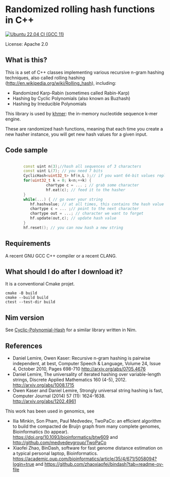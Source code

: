 # Randomized rolling hash functions in C++
[![Ubuntu 22.04 CI (GCC 11)](https://github.com/lemire/rollinghashcpp/actions/workflows/ubuntu22.yml/badge.svg)](https://github.com/lemire/rollinghashcpp/actions/workflows/ubuntu22.yml)

License: Apache 2.0


## What is this?

This is a set of C++ classes implementing various recursive n-gram hashing techniques, also called rolling hashing (http://en.wikipedia.org/wiki/Rolling_hash), including:

*   Randomized Karp-Rabin (sometimes called Rabin-Karp)
*   Hashing by Cyclic Polynomials (also known as Buzhash)
*   Hashing by Irreducible Polynomials

This library is used by [khmer](https://github.com/dib-lab/khmer/): the in-memory nucleotide sequence k-mer engine.
 

These are randomized hash functions, meaning that each time you create a new hasher instance, you will
get new hash values for a given input.

##  Code sample
```cpp

        const uint n(3);//hash all sequences of 3 characters
        const uint L(7); // you need 7 bits
        CyclicHash<uint32_t> hf(n,L );// if you want 64-bit values replace uint32_t by uint64
        for(uint32_t k = 0; k<n;++k) {
                  chartype c = ... ; // grab some character
                  hf.eat(c); // feed it to the hasher
        }
        while(...) { // go over your string
           hf.hashvalue; // at all times, this contains the hash value
           chartype c = ... ;// point to the next character
           chartype out = ...; // character we want to forget
           hf.update(out,c); // update hash value
        }
        hf.reset(); // you can now hash a new string
```


##  Requirements

A recent GNU GCC C++ compiler or a recent CLANG.

##  What should I do after I download it?

It is a conventional Cmake projet.

```
cmake -B build
cmake --build build
ctest --test-dir build
```


## Nim version

See [Cyclic-Polynomial-Hash](https://github.com/MarcAzar/Cyclic-Polynomial-Hash) for a similar library written in Nim.

##  References

* Daniel Lemire, Owen Kaser: Recursive n-gram hashing is pairwise independent, at best, Computer Speech & Language, Volume 24, Issue 4, October 2010, Pages 698-710 http://arxiv.org/abs/0705.4676
* Daniel Lemire, The universality of iterated hashing over variable-length strings, Discrete Applied Mathematics 160 (4-5), 2012. http://arxiv.org/abs/1008.1715
* Owen Kaser and Daniel Lemire, Strongly universal string hashing is fast, Computer Journal (2014) 57 (11): 1624-1638. http://arxiv.org/abs/1202.4961


This work has been used in genomics, see


* Ilia Minkin, Son Pham, Paul Medvedev, TwoPaCo: an efficient algorithm to build the compacted de Bruijn graph from many complete genomes, Bioinformatics (to appear). https://doi.org/10.1093/bioinformatics/btw609 and http://github.com/medvedevgroup/TwoPaCo
* Xiaofei Zhao, BinDash, software for fast genome distance estimation on a typical personal laptop, Bioinformatics. https://academic.oup.com/bioinformatics/article/35/4/671/5058094?login=true and https://github.com/zhaoxiaofei/bindash?tab=readme-ov-file 

